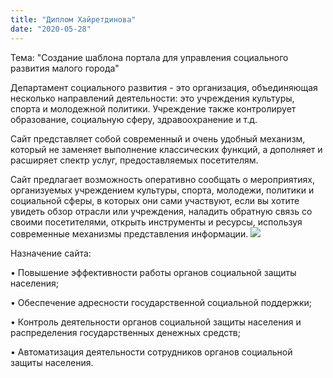 ```yaml
---
title: "Диплом Хайретдинова"
date: "2020-05-28"
---
```

Тема: "Создание шаблона портала для управления социального развития малого города"

Департамент социального развития - это организация, объединяющая несколько направлений деятельности: это учреждения культуры, спорта и молодежной политики. Учреждение также контролирует образование, социальную сферу, здравоохранение и т.д.

Сайт представляет собой современный и очень удобный механизм, который не заменяет выполнение классических функций, а дополняет и расширяет спектр услуг, предоставляемых посетителям.

Сайт предлагает возможность оперативно сообщать о мероприятиях, организуемых учреждением культуры, спорта, молодежи, политики и социальной сферы, в которых они сами участвуют, если вы хотите увидеть обзор отрасли или учреждения, наладить обратную связь со своими посетителями, открыть инструменты и ресурсы, используя современные механизмы представления информации.
![](http://y92761bz.beget.tech/1.png)

Назначение сайта:

•	Повышение эффективности работы органов социальной защиты населения;

•	Обеспечение адресности государственной социальной поддержки;

•	Контроль деятельности органов социальной защиты населения и распределения государственных денежных средств;

•	Автоматизация деятельности сотрудников органов социальной защиты населения.
          